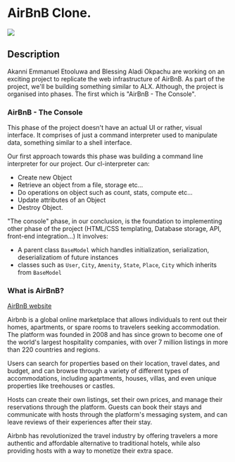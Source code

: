 # AirBnB Clone.

![](./nbnb_logo.png)

## Description

Akanni Emmanuel Etooluwa and Blessing Aladi Okpachu are working on an exciting project to replicate the web infrastructure of AirBnB.
As part of the project, we'll be building something similar to ALX.
Although, the project is organised into phases. The first which is "AirBnB - The Console".

### AirBnB - The Console
This phase of the project doesn't have an actual UI or rather, visual interface. It comprises of just a command interpreter used to manipulate data, something similar to a shell interface.

Our first approach towards this phase was building a command line interpreter for our project. Our cl-interpreter can:

- Create new Object
- Retrieve an object from a file, storage etc...
- Do operations on object such as count, stats, compute etc...
- Update attributes of an Object
- Destroy Object.

"The console" phase, in our conclusion, is the foundation to implementing other phase of the project (HTML/CSS templating, Database storage, API, front-end integration...)
It involves:

- A parent class `BaseModel` which handles initialization, serialization, deserializatiom of future instances
- classes such as `User`, `City`, `Amenity`, `State`, `Place`, `City` which inherits from `BaseModel`

### What is AirBnB?

[AirBnB website](http://www.airbnb.com/)

Airbnb is a global online marketplace that allows individuals to rent out their homes, apartments, or spare rooms to travelers seeking accommodation. The platform was founded in 2008 and has since grown to become one of the world's largest hospitality companies, with over 7 million listings in more than 220 countries and regions.

Users can search for properties based on their location, travel dates, and budget, and can browse through a variety of different types of accommodations, including apartments, houses, villas, and even unique properties like treehouses or castles.

Hosts can create their own listings, set their own prices, and manage their reservations through the platform. Guests can book their stays and communicate with hosts through the platform's messaging system, and can leave reviews of their experiences after their stay.

Airbnb has revolutionized the travel industry by offering travelers a more authentic and affordable alternative to traditional hotels, while also providing hosts with a way to monetize their extra space.


